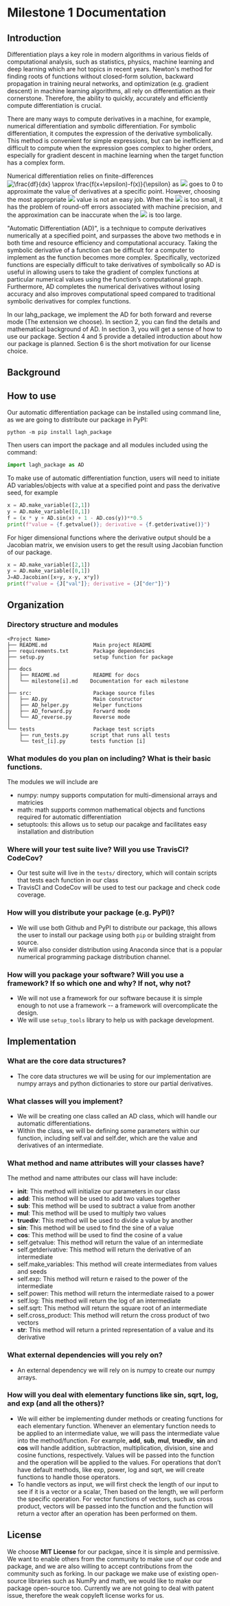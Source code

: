 # Milestone 1 Documentation

## Introduction

Differentiation plays a key role in modern algorithms in various fields of computational analysis, such as statistics, physics, machine learning and deep learning which are hot topics in  recent years. Newton's method for finding roots of functions without closed-form solution, backward propagation in training neural networks, and optimization (e.g. gradient descent) in machine learning algorithms, all rely on differentiation as their cornerstone. Therefore, the ability to quickly, accurately and efficiently compute differentiation is crucial. 

There are many ways to compute derivatives in a machine, for example, numerical differentiation and symbolic differentiation. For symbolic differentiation, it computes the expression of the derivative symbolically. This method is convenient for simple expressions, but can be inefficient and difficult to compute when the expression goes complex to higher orders, especially for gradient descent in machine learning when the target function has a complex form.

Numerical differentiation relies on finite-differences <img src="https://latex.codecogs.com/svg.image?\frac{df}{dx}&space;\approx&space;\frac{f(x&plus;\epsilon)-f(x)}{\epsilon}" title="\frac{df}{dx} \approx \frac{f(x+\epsilon)-f(x)}{\epsilon}" /> as <img src="https://render.githubusercontent.com/render/math?math=\epsilon"> goes to 0 to approximate the value of derivatives at a specific point. However,  choosing the most appropriate <img src="https://render.githubusercontent.com/render/math?math=\epsilon"> value is not an easy job. When the <img src="https://render.githubusercontent.com/render/math?math=\epsilon"> is too small, it has the problem of round-off errors associated with machine precision, and the approximation can be inaccurate when the <img src="https://render.githubusercontent.com/render/math?math=\epsilon"> is too large.

"Automatic Differentiation (AD)", is a technique to  compute derivatives numerically at a specified point, and surpasses the above two methods e in both time and resource efficiency and computational accuracy. Taking the symbolic derivative of a function can be difficult for a computer to implement as the function becomes more complex. Specifically, vectorized functions are especially difficult to take derivatives of symbolically so AD is useful in allowing users to take the gradient of complex functions at particular numerical values using the function’s computational graph. Furthermore, AD completes the numerical derivatives without losing accuracy and also improves computational speed compared to traditional symbolic derivatives for complex functions.

In our lahg_package, we implement the AD for both forward and reverse mode (The extension we choose). In section 2, you can find the details and mathematical background of AD. In section 3, you will get a sense of how to use our package. Section 4 and 5 provide a detailed introduction about how our package is planned. Section 6 is the short motivation for our license choice.


## Background

## How to use <AAD>

Our automatic differentiation package can be installed using command line, as we are going to distribute our package in PyPI:
```
python -m pip install lagh_package
```
Then users can import the package and all modules included using the command:

```python
import lagh_package as AD
```

To make use of automatic differentiation function, users will need to initiate AD variables/objects with value at a specified point and pass the derivative seed, for example 

```python
x = AD.make_variable([2,1])
y = AD.make_variable([0,1])
f = (x * y + AD.sin(x) + 1 - AD.cos(y))**0.5
print(f"value = {f.getvalue()}; derivative = {f.getderivative()}")
```

For higer dimensional functions where the derivative output should be a Jacobian matrix, we envision users to get the result using Jacobian function of our package.

```python
x = AD.make_variable([2,1])
y = AD.make_variable([0,1])
J=AD.Jacobian([x+y, x-y, x*y])
print(f"value = {J["val"]}; derivative = {J["der"]}")
```



## Organization
### Directory structure and modules

```
<Project Name>
├── README.md               Main project README
├── requirements.txt        Package dependencies
├── setup.py                setup function for package
│
├── docs
│   ├── README.md           README for docs
│   └── milestone[i].md    Documentation for each milestone
│
├── src:                    Package source files
│   ├── AD.py               Main constructor
│   ├── AD_helper.py        Helper functions
│   ├── AD_forward.py       Forward mode
│   └── AD_reverse.py       Reverse mode
│
└── tests                   Package test scripts
    ├── run_tests.py       script that runs all tests
    └── test_[i].py        tests function [i]

```
### What modules do you plan on including? What is their basic functions.
The modules we will include are
* numpy: numpy supports computation for multi-dimensional arrays and matricies
* math: math supports common mathematical objects and functions required for automatic differentiation
* setuptools: this allows us to setup our pacakge and facilitates easy installation and  distribution

### Where will your test suite live? Will you use TravisCI? CodeCov?

* Our test suite will live in the `tests/` directory, which will contain scripts that tests each function in our class
* TravisCI and CodeCov will be used to test our package and check code coverage.

### How will you distribute your package (e.g. PyPI)?

* We will use both Github and PyPI to distribute our package, this allows the user to install our package using both `pip` or building straight from source.
* We will also consider distribution using Anaconda since that is a popular numerical programming package distribution channel.

### How will you package your software? Will you  use a framework? If so which one and why? If not, why not?

* We will not use a framework for our software because it is simple enough to not use a framework -- a framework will overcomplicate the design.
* We will use `setup_tools` library to help us with package development.

## Implementation

### What are the core data structures?

* The core data structures we will be using for our implementation are numpy arrays and python dictionaries to store our partial derivatives. 

### What classes will you implement?

* We will be creating one class called an AD class, which will handle our automatic differentiations. 
* Within the class, we will be defining some parameters within our function, including self.val and self.der, which are the value and derivatives of an intermediate.

### What method and name attributes will your classes have?

The method and name attributes our class will have include:
* __init__: This method will initialize our parameters in our class
* __add__: This method will be used to add two values together
* __sub__: This method will be used to subtract a value from another
* __mul__: This method will be used to multiply two values
* __truediv__: This method will be used to divide a value by another
* __sin__: This method will be used to find the sine of a value
* __cos__: This method will be used to find the cosine of a value
* self.getvalue: This method will return the value of an intermediate
* self.getderivative: This method will return the derivative of an intermediate
* self.make_variables: This method will create intermediates from values and seeds
* self.exp: This method will return e raised to the power of the intermediate
* self.power: This method will return the intermediate raised to a power
* self.log: This method will return the log of an intermediate
* self.sqrt: This method will return the square root of an intermediate
* self.cross_product: This method will return the cross product of two vectors
* __str__: This method will return a printed representation of a value and its derivative

### What external dependencies will you rely on?

* An external dependency we will rely on is numpy to create our numpy arrays.

### How will you deal with elementary functions like sin, sqrt, log, and exp (and all the others)?

* We will either be implementing dunder methods or creating functions for each elementary function. Whenever an elementary function needs to be applied to an intermediate value, we will pass the intermediate value into the method/function. For example, __add__, __sub__, __mul__, __truediv__, __sin__ and __cos__ will handle addition, subtraction, multiplication, division, sine and cosine functions, respectively. Values will be passed into the function and the operation will be applied to the values. For operations that don’t have default methods, like exp, power, log and sqrt, we will create functions to handle those operators. 
* To handle vectors as input, we will first check the length of our input to see if it is a vector or a scalar, Then based on the length, we will perform the specific operation. For vector functions of vectors, such as cross product, vectors will be passed into the function and the function will return a vector after an operation has been performed on them.

## License

We choose **MIT License** for our packgae, since it is simple and permissive. We want to enable others from the community to make use of our code and package, and we are also willing to accept contributions from the community such as forking. In our package we make use of existing open-source libraries such as NumPy and math, we would like to make our package open-source too. Currently we are not going to deal with patent issue, therefore the weak copyleft license works for us.
